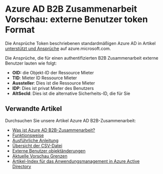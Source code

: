 <properties
   pageTitle="Externe Benutzer token Format Azure Active Directory B2B Zusammenarbeit Vorschau | Microsoft Azure"
   description="Azure Active Directory B2B unterstützt die unternehmensübergreifende Beziehungen Business Partner corporate Anwendung selektiv auf"
   services="active-directory"
   documentationCenter=""
   authors="viv-liu"
   manager="cliffdi"
   editor=""
   tags=""/>

<tags
   ms.service="active-directory"
   ms.devlang="NA"
   ms.topic="article"
   ms.tgt_pltfrm="NA"
   ms.workload="na"
   ms.date="05/09/2016"
   ms.author="viviali"/>

# <a name="azure-ad-b2b-collaboration-preview-external-user-token-format"></a>Azure AD B2B Zusammenarbeit Vorschau: externe Benutzer token Format

Die Ansprüche Token beschriebenen standardmäßigen Azure AD in Artikel [unterstützt und Ansprüche](active-directory-token-and-claims.md) auf azure.microsoft.com.

Die Ansprüche, die für einen authentifizierten B2B Zusammenarbeit externe Benutzer lauten wie folgt:<br/>
- **OID:** die Objekt-ID der Ressource Mieter<br/>
- **TID**: Mieter ID Ressource Mieter<br/>
- **Aussteller**: Dies ist die Ressource Mieter<br/>
- **IDP**: Dies ist privat Mieter des Benutzers<br/>
- **AltSecId**: Dies ist die alternative Sicherheits-ID, die für Sie<br/>

## <a name="related-articles"></a>Verwandte Artikel
Durchsuchen Sie unsere Artikel Azure AD B2B-Zusammenarbeit:

- [Was ist Azure AD B2B-Zusammenarbeit?](active-directory-b2b-what-is-azure-ad-b2b.md)
- [Funktionsweise](active-directory-b2b-how-it-works.md)
- [Ausführliche Anleitung](active-directory-b2b-detailed-walkthrough.md)
- [Übersicht der CSV-Datei](active-directory-b2b-references-csv-file-format.md)
- [Externe Benutzer objektänderungen](active-directory-b2b-references-external-user-object-attribute-changes.md)
- [Aktuelle Vorschau Grenzen](active-directory-b2b-current-preview-limitations.md)
- [Artikel-Index für das Anwendungsmanagement in Azure Active Directory](active-directory-apps-index.md)
